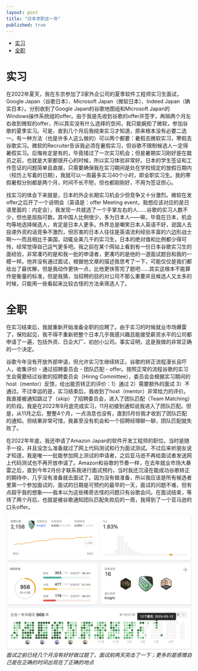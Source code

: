 ```yaml
---
layout: post
title: "日本求职这一年"
published: true
---
```


- [实习](#实习)
- [全职](#全职)

# 实习

在2022年夏天，我在东京参加了3家外企公司的夏季软件工程师实习生面试，Google Japan（谷歌日本）、Microsoft Japan（微软日本）、Indeed Japan（确实日本）。分别收到了Google Japan的谷歌地图组和Microsoft Japan的Windows操作系统组的offer。由于我是先收到谷歌的offer并签字，再隔两个月左右收到微软的offer，所以其实没有什么选择的空间，我只能婉拒了微软，参加谷歌的夏季实习。可是，直到几个月后我结束实习才知道，原来根本没有必要二选一。有一种方法（也是许多人这么做的）可以两个都要：暑假去微软实习，寒假去谷歌实习。微软的Recruiter告诉我必须在暑假实习，但谷歌不限制候选人一定得暑假实习。后悔肯定是有的，毕竟错过了一次实习机会；但是暑期实习刚好是在裁员之前，也就是大家都很开心的时候，所以实习体验非常好。日本的学生签证和工作签证的问题简单且直接，只需要确保我在实习期间是处在学校规定的放假日期内（校历上写着的日期），我就可以一周最多实习40个小时，即全职实习生。我的寒假暑假分别都是两个月，时间不长不短，但也都刚刚好，不用为签证担心。

找实习的体会下来就是，日本的外企长期实习机会少但竞争又十分激烈。微软在发offer之后开了一个说明会（英语是：offer Meeting event，我想应该对应的是日语里面的：内定会），我发现一共就选了一个手掌左右的人……谷歌的实习人数不少，但也是屈指可数。其中国人比例很少，多为日本人——嘛，毕竟在日本，机会均等地选择候选人，肯定是日本人更多。外界总是嘲笑日本人英语不好，说国人去投递外资的话竞争不激烈，但厉害的日本人往往是英语流利经验丰富的六边形战士啊～～而且相比于美国，动辄全美几千的实习生，日本的绝对值和比例都少得可怜，经常觉得自己运气更多吧。我之前在某个网站上看到有一份日本谷歌实习生的面经验，非常凑巧的是和我一批的申请者，更凑巧的是他的一道面试题目和我的一模一样。他并没有通过面试，根据他文章的描述我思考了一下，可能仅仅是我们都给出了最优解，但是我动作更快一点，比他更快答完了题吧……其实这根本不能算作是衡量的标准，但是我猜，当招聘的目的对公司不那么重要并且候选人又太多的时候，只能用一些看起来比较古怪的方法来筛选人了。

# 全职

在实习结束后，我就重新开始准备全职的应聘了。由于实习的时候就业市场爆雷了，保险起见，我不得不重新把整个日本几乎我感兴趣且能接受薪资水平的公司都申请了一遍，包括外资、日企大厂、初创小公司。事实证明，这是我做的非常正确的一个决定。

谷歌今年没有开放外部申请，但允许实习生继续转正。谷歌的转正流程漫长且吓人，收集评价 - 通过招聘委员会 - 团队匹配 - offer。按照正常的流程谷歌的实习生会需要经过谷歌的招聘委员会（Hiring Committee），委员会会根据实习期间的host（mentor）反馈，给出能否转正的评价：1）通过 2）需要额外的面试 3）不通过。不过幸运的是，实习结束后，我收到了host（mentor）非常给力的评价。我直接被通知跳过了（skip）了招聘委员会，进入了团队匹配（Team Matching）的阶段。我是在2022年9月底完成实习，11月初接到通知说我进入了团队匹配。但是，从11月之后，整整4个月，一点消息也没有，直到5月份我才收到了团队匹配的通知。但结果非常可惜，我甚至没有机会和一个招聘经理聊一聊，团队匹配就失败了。

在2022年年底，我还申请了Amazon Japan的软件开发工程师的职位。当时是随手一投，并且没怎么准备就过了网上代码测试和行为面试测试。不过后来听朋友说才知道，我是唯一一批能参加网上测试的申请者，之后亚马逊不再给面试者发送网上代码测试也不再开放申请了。Amazon和谷歌的节奏一样，在去年就业市场大暴雷之后，直到今年2月份才联系我进行面试预约，当时我还沉浸在能成功谷歌转正的期待中，几乎没有准备就去面试了。因为没有做准备，所以我应该是所有候选者里第一个参加面试的，面试的日期是可预约的最早的一天，面试的问题不难，但有点超乎我的想象——我本以为这些稀奇古怪的问题只有谷歌会问。在面试结束，等待了两个月后，也就是被谷歌通知团队匹配失败后的一周，我得到了一个亚马逊的口头offer。

![LeetCode](../images/post/2023-05-11/lc.png)*面试之前已经几个月没有好好做过题了，面试前两天突击了一下；更多的是感慨自己是在正确的时间出现在了正确的地点*